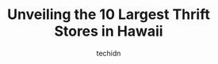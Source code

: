---
layout: ampstory
image: https://i0.wp.com/paketmu.com/wp-content/uploads/2023/06/fort-shafter-thrift-shop-0-in-hawaii-1686371472.jpeg?resize=640,853
author: techidn
featured: false
description: Explore the diverse Thrift Store scene in Hawaii, home to an incredible selection of 10 establishments catering to every taste. Whether youre in search of iconic favorites or undiscovered t
title: Unveiling the 10 Largest Thrift Stores in Hawaii
cover:
   title: Unveiling the 10 Largest Thrift Stores in Hawaii
   subtitle: RICKPATE
   background: https://paketmu.com/wp-content/uploads/2023/06/fort-shafter-thrift-shop-0-in-hawaii-1686371472.jpeg

pages: 
 - layout: thirds
   top: <h1>#1 Savers</h1>
   bottom: "<p>Good DVD selection I mostly go for seasonal decor because we lost all our Christmas, Halloween, and holiday decor so we have to start up our collection from scratch. I li</p>"
   background: https://paketmu.com/wp-content/uploads/2023/06/fort-shafter-thrift-shop-1-in-hawaii-1686371473.jpeg
   backgroundblur: true
 - layout: thirds
   top: <h1>#2 Goodwill Store and Donation Center</h1>
   bottom: "<p>Store is big but nothing really stood out here. Shelves are massively disheveled but I guess thats to be expected at a thrift store. There are tons of clothes but I di</p>"
   background: https://paketmu.com/wp-content/uploads/2023/06/fort-shafter-thrift-shop-2-in-hawaii-1686371474.jpeg
   cta:
      link: https://paketmu.com/unveiling-the-10-largest-thrift-stores-in-hawaii/
      text: Unveiling the 10 Largest Thrift Stores in Hawaii
 - layout: thirds
   top: <h1>#3 Goodwill Store and Donation Center</h1>
   bottom: "<p>The store was more organized than it has been in the past. The reason for my 3star review is because they have this newer way of marking close with S M L tags that </p>"
   background: https://paketmu.com/wp-content/uploads/2023/06/fort-shafter-thrift-shop-3-in-hawaii-1686371476.jpeg
   cta:
      link: https://paketmu.com/unveiling-the-10-largest-thrift-stores-in-hawaii/
      text: Unveiling the 10 Largest Thrift Stores in Hawaii
 - layout: thirds
   top: <h1>#4 Platos Closet Honolulu</h1>
   bottom: "<p>1161 S Beretania St., Honolulu, HI 96814, United States</p>"
   background: https://images.unsplash.com/photo-1533998839656-76f5e4b2bccb?ixlib=rb-4.0.3&ixid=MnwxMjA3fDB8MHxwaG90by1wYWdlfHx8fGVufDB8fHx8&auto=format&fit=crop&w=640&h=853&q=80
   cta:
      link: https://paketmu.com/unveiling-the-10-largest-thrift-stores-in-hawaii/
      text: Unveiling the 10 Largest Thrift Stores in Hawaii
 - layout: thirds
   top: <h1>#5 Goodwill Store and Donation Center</h1>
   bottom: "<p>250 Alamaha Street N10B, Kahului, HI 96732, United States</p>"
   background: https://images.unsplash.com/photo-1614648718611-0635f29016cb?ixlib=rb-4.0.3&ixid=MnwxMjA3fDB8MHxwaG90by1wYWdlfHx8fGVufDB8fHx8&auto=format&fit=crop&w=640&h=853&q=80
   cta:
      link: https://paketmu.com/unveiling-the-10-largest-thrift-stores-in-hawaii/
      text: Unveiling the 10 Largest Thrift Stores in Hawaii
 - layout: thirds
   top: <h1>#6 Goodwill Store and Donation Center</h1>
   bottom: "<p>2140 Lauwiliwili St, Kapolei, HI 96707, United States</p>"
   background: https://images.unsplash.com/photo-1527066579998-dbbae57f45ce?ixlib=rb-4.0.3&ixid=MnwxMjA3fDB8MHxwaG90by1wYWdlfHx8fGVufDB8fHx8&auto=format&fit=crop&w=640&h=853&q=80
   cta:
      link: https://paketmu.com/unveiling-the-10-largest-thrift-stores-in-hawaii/
      text: Unveiling the 10 Largest Thrift Stores in Hawaii
 - layout: thirds
   top: <h1>#7 Goodwill Store and Donation Center</h1>
   bottom: "<p>823 California Ave # A14, Wahiawa, HI 96786, United States</p>"
   background: https://images.unsplash.com/photo-1620421680010-0766ff230392?ixlib=rb-4.0.3&ixid=MnwxMjA3fDB8MHxwaG90by1wYWdlfHx8fGVufDB8fHx8&auto=format&fit=crop&w=640&h=853&q=80
   cta:
      link: https://paketmu.com/unveiling-the-10-largest-thrift-stores-in-hawaii/
      text: Unveiling the 10 Largest Thrift Stores in Hawaii
 - layout: thirds
   middle: Continue reading...
   background: https://images.unsplash.com/photo-1541356665065-22676f35dd40?ixlib=rb-4.0.3&ixid=MnwxMjA3fDB8MHxwaG90by1wYWdlfHx8fGVufDB8fHx8&auto=format&fit=crop&w=640&h=853&q=80
   cta:
      link: https://paketmu.com/unveiling-the-10-largest-thrift-stores-in-hawaii/
      text: Unveiling the 10 Largest Thrift Stores in Hawaii
      
---